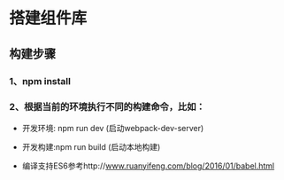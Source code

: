 # 搭建组件库
## 构建步骤
### 1、npm install
### 2、根据当前的环境执行不同的构建命令，比如：
* 开发环境: npm run dev (启动webpack-dev-server)
* 开发构建:npm run build (启动本地构建)

* 编译支持ES6参考http://www.ruanyifeng.com/blog/2016/01/babel.html